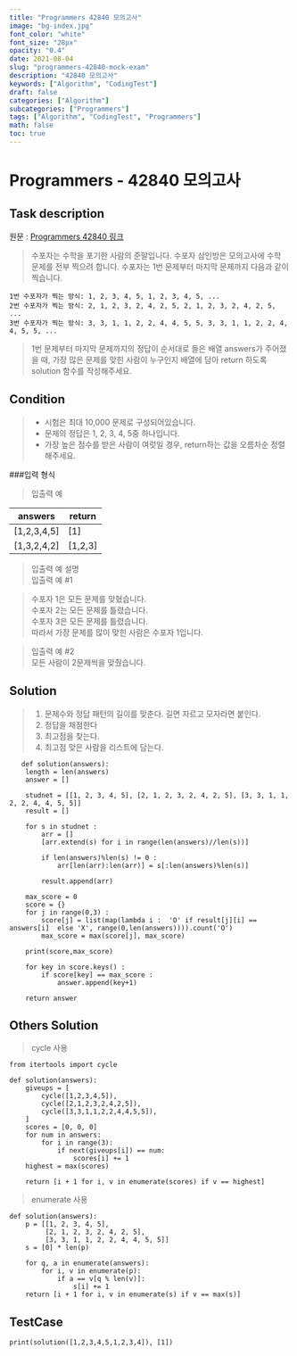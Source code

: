 ```yaml
---
title: "Programmers 42840 모의고사"
image: "bg-index.jpg"
font_color: "white"
font_size: "28px"
opacity: "0.4"
date: 2021-08-04
slug: "programmers-42840-mock-exam"
description: "42840 모의고사"
keywords: ["Algorithm", "CodingTest"]
draft: false
categories: ["Algorithm"]
subcategories: ["Programmers"]
tags: ["Algorithm", "CodingTest", "Programmers"]
math: false
toc: true
---
```


# Programmers - 42840 모의고사

## Task description

원문 : <a href="https://programmers.co.kr/learn/courses/30/lessons/42840">Programmers 42840 링크</a>

>수포자는 수학을 포기한 사람의 준말입니다. 수포자 삼인방은 모의고사에 수학 문제를 전부 찍으려 합니다. 수포자는 1번 문제부터 마지막 문제까지 다음과 같이 찍습니다.

```
1번 수포자가 찍는 방식: 1, 2, 3, 4, 5, 1, 2, 3, 4, 5, ...
2번 수포자가 찍는 방식: 2, 1, 2, 3, 2, 4, 2, 5, 2, 1, 2, 3, 2, 4, 2, 5, ...
3번 수포자가 찍는 방식: 3, 3, 1, 1, 2, 2, 4, 4, 5, 5, 3, 3, 1, 1, 2, 2, 4, 4, 5, 5, ...
```

>1번 문제부터 마지막 문제까지의 정답이 순서대로 들은 배열 answers가 주어졌을 때, 가장 많은 문제를 맞힌 사람이 누구인지 배열에 담아 return 하도록 solution 함수를 작성해주세요.




## Condition
>- 시험은 최대 10,000 문제로 구성되어있습니다.
>- 문제의 정답은 1, 2, 3, 4, 5중 하나입니다.
>- 가장 높은 점수를 받은 사람이 여럿일 경우, return하는 값을 오름차순 정렬해주세요.

###입력 형식
>입출력 예

answers |	return
-----|---------
[1,2,3,4,5] |	[1]
[1,3,2,4,2] |	[1,2,3]

>입출력 예 설명<BR>
>입출력 예 #1

>수포자 1은 모든 문제를 맞혔습니다.<BR>
수포자 2는 모든 문제를 틀렸습니다.<BR>
수포자 3은 모든 문제를 틀렸습니다.<BR>
따라서 가장 문제를 많이 맞힌 사람은 수포자 1입니다.<BR>

>입출력 예 #2<BR>
>모든 사람이 2문제씩을 맞췄습니다.

## Solution 
> 1. 문제수와 정답 패턴의 길이를 맞춘다. 길면 자르고 모자라면 붙인다. 
> 2. 정답을 채점한다
> 3. 최고점을 찾는다.
> 4. 최고점 맞은 사람을 리스트에 담는다.

```
   def solution(answers):
    length = len(answers)
    answer = []

    studnet = [[1, 2, 3, 4, 5], [2, 1, 2, 3, 2, 4, 2, 5], [3, 3, 1, 1, 2, 2, 4, 4, 5, 5]]
    result = []

    for s in studnet :
        arr = []
        [arr.extend(s) for i in range(len(answers)//len(s))]
        
        if len(answers)%len(s) != 0 :
            arr[len(arr):len(arr)] = s[:len(answers)%len(s)]

        result.append(arr)
    
    max_score = 0
    score = {}
    for j in range(0,3) :
        score[j] = list(map(lambda i :  'O' if result[j][i] == answers[i]  else 'X', range(0,len(answers)))).count('O')
        max_score = max(score[j], max_score)
    
    print(score,max_score)
    
    for key in score.keys() :
        if score[key] == max_score :
            answer.append(key+1)

    return answer
```


## Others Solution 
> cycle 사용

```
from itertools import cycle

def solution(answers):
    giveups = [
        cycle([1,2,3,4,5]),
        cycle([2,1,2,3,2,4,2,5]),
        cycle([3,3,1,1,2,2,4,4,5,5]),
    ]
    scores = [0, 0, 0]
    for num in answers:
        for i in range(3):
            if next(giveups[i]) == num:
                scores[i] += 1
    highest = max(scores)

    return [i + 1 for i, v in enumerate(scores) if v == highest]

```


> enumerate 사용

```
def solution(answers):
    p = [[1, 2, 3, 4, 5],
         [2, 1, 2, 3, 2, 4, 2, 5],
         [3, 3, 1, 1, 2, 2, 4, 4, 5, 5]]
    s = [0] * len(p)

    for q, a in enumerate(answers):
        for i, v in enumerate(p):
            if a == v[q % len(v)]:
                s[i] += 1
    return [i + 1 for i, v in enumerate(s) if v == max(s)]

```

## TestCase
```
print(solution([1,2,3,4,5,1,2,3,4]), [1])
```
